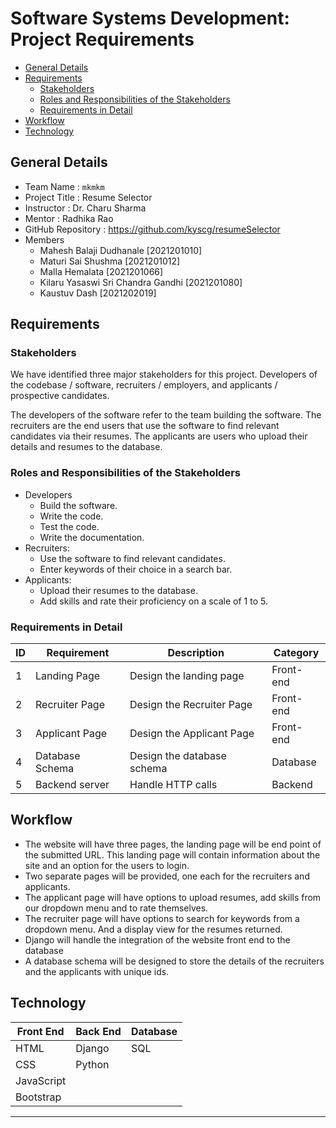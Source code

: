 # Software Systems Development: Project Requirements

- [General Details](#general-details)
- [Requirements](#requirements)
  - [Stakeholders](#stakeholders)
  - [Roles and Responsibilities of the Stakeholders](#roles-and-responsibilities-of-the-stakeholders)
  - [Requirements in Detail](#requirements-in-detail)
- [Workflow](#workflow)
- [Technology](#technology)

## General Details

- Team Name			    : `mkmkm`
- Project Title		  : Resume Selector
- Instructor		    : Dr. Charu Sharma
- Mentor			      : Radhika Rao
- GitHub Repository	: https://github.com/kyscg/resumeSelector
- Members
    - Mahesh Balaji Dudhanale [2021201010]
    - Maturi Sai Shushma [2021201012]
    - Malla Hemalata [2021201066]
    - Kilaru Yasaswi Sri Chandra Gandhi [2021201080]
    - Kaustuv Dash [2021202019]

## Requirements

### Stakeholders

We have identified three major stakeholders for this project. Developers of the codebase / software, recruiters / employers, and applicants / prospective candidates.

The developers of the software refer to the team building the software. The recruiters are the end users that use the software to find relevant candidates via their resumes. The applicants are users who upload their details and resumes to the database.

### Roles and Responsibilities of the Stakeholders

- Developers
	- Build the software.
	- Write the code.
	- Test the code.
	- Write the documentation.
- Recruiters:
	- Use the software to find relevant candidates.
	- Enter keywords of their choice in a search bar.
- Applicants:
	- Upload their resumes to the database.
	- Add skills and rate their proficiency on a scale of 1 to 5.

### Requirements in Detail

| ID | Requirement | Description | Category |
| --- | --- | --- | --- |
| 1 |Landing Page|Design the landing page|Front-end|
| 2 | Recruiter Page |Design the Recruiter Page|Front-end|
| 3 | Applicant Page |Design the Applicant Page|Front-end|
| 4 |Database Schema |Design the database schema|Database|
| 5 |Backend server |Handle HTTP calls|Backend|

## Workflow

- The website will have three pages, the landing page will be end point of the submitted URL. This landing page will contain information about the site and an option for the users to login.
- Two separate pages will be provided, one each for the recruiters and applicants.
- The applicant page will have options to upload resumes, add skills from our dropdown menu and to rate themselves.
- The recruiter page will have options to search for keywords from a dropdown menu. And a display view for the resumes returned.
- Django will handle the integration of the website front end to the database
- A database schema will be designed to store the details of the recruiters and the applicants with unique ids.

## Technology

| Front End | Back End | Database |
| --- | --- | --- |
| HTML | Django | SQL |
| CSS | Python | |
| JavaScript | | |
| Bootstrap | | |

---
